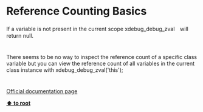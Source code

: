 # Reference Counting Basics




<div class="phpcode"><span class="html">
If a variable is not present in the current scope xdebug_debug_zval&#x3000;will return null.</span>
</div>
  

#


<div class="phpcode"><span class="html">
There seems to be no way to inspect the reference count of a specific class variable but you can view the reference count of all variables in the current class instance with xdebug_debug_zval(&apos;this&apos;);</span>
</div>
  

#

[Official documentation page](https://www.php.net/manual/en/features.gc.refcounting-basics.php)

**[⬆ to root](/)**